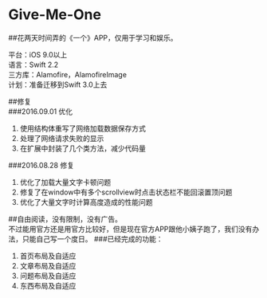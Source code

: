 # Give-Me-One

##花两天时间弄的《一个》APP，仅用于学习和娱乐。

平台：iOS 9.0以上<br>
语言：Swift 2.2<br>
三方库：Alamofire，AlamofireImage<br>
计划：准备迁移到Swift 3.0上去

##修复<br>
###2016.09.01 优化
1.  使用结构体重写了网络加载数据保存方式
2.  处理了网络请求失败的显示
3.  在扩展中封装了几个类方法，减少代码量

###2016.08.28 修复
1.  优化了加载大量文字卡顿问题
2.  修复了在window中有多个scrollview时点击状态栏不能回滚置顶问题
3.  优化了大量文字时计算高度造成的性能问题

##自由阅读，没有限制，没有广告。<br>
不过能用官方还是用官方比较好，但是现在官方APP跟他小姨子跑了，我们没有办法，只能自己写一个度日。
###已经完成的功能：<br>
1.  首页布局及自适应
2.  文章布局及自适应
3.  问题布局及自适应
4.  东西布局及自适应
